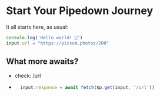 # Start Your Pipedown Journey

It all starts here, as usual:
```ts
console.log('Hello world! 🚰')
input.url = "https://picsum.photos/200"
```

## What more awaits?
- check: /url
- ```ts
    input.response = await fetch($p.get(input, '/url'))
    ```
